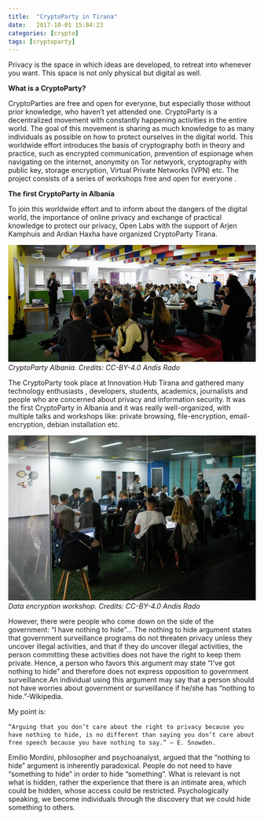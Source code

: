 ```yaml
---
title:  "CryptoParty in Tirana"
date:   2017-10-01 15:04:23
categories: [crypto]
tags: [cryptoparty]
---
```

Privacy is the space in which ideas are developed, to retreat into whenever you want. This space is not only physical but digital as well.

__What is a CryptoParty?__

CryptoParties are free and open for everyone, but especially ​those without prior knowledge, who haven’t yet attended one.
CryptoParty is a decentralized movement with constantly happening activities in the entire world. The goal of this movement is sharing as much knowledge to as many individuals as possible on how to protect ourselves in the digital world. This worldwide effort introduces the basis of cryptography both in theory and practice, such as encrypted communication, prevention of espionage when navigating on the internet, anonymity on Tor netwyork, cryptography with public key, storage encryption, Virtual Private Networks (VPN) etc. The project consists of a series of workshops free and open for everyone .

__The first CryptoParty in Albania__

To join this worldwide effort and to inform about the dangers of the digital world, the importance of online privacy and exchange of practical knowledge to protect our privacy, Open Labs with the support of Arjen Kamphuis and Ardian Haxha have organized CryptoParty Tirana.

![CryptoParty](/images/cryptoparty1.jpg "Cryptoparty")
*CryptoParty Albania. Credits: CC-BY-4.0 Andis Rado*

The CryptoParty  took place at Innovation Hub Tirana  and  gathered  many technology enthusiasts , developers, students, academics, journalists  and people who are concerned about privacy and information security.
It was the first CryptoParty in Albania and  it  was really well-organized, with multiple talks and  workshops like:  private browsing, file-encryption, email-encryption, debian installation etc.

![CryptoParty](/images/cryptoparty2.jpg "Cryptoparty")
*Data encryption workshop. Credits: CC-BY-4.0 Andis Rado*

However, there were people who come down on the side of the government: “I have nothing to hide”…
The nothing to hide argument states that government surveillance programs do not threaten privacy unless they uncover illegal activities, and that if they do uncover illegal activities, the person committing these activities does not have the right to keep them private. Hence, a person who favors this argument may state “I’ve got nothing to hide” and therefore does not express opposition to government surveillance.An individual using this argument may say that a person should not have worries about government or surveillance if he/she has “nothing to hide.”-Wikipedia.

My point is:

    “Arguing that you don’t care about the right to privacy because you have nothing to hide, is no different than saying you don’t care about free speech because you have nothing to say.” – E. Snowden.

Emilio Mordini, philosopher and psychoanalyst, argued that the “nothing to hide” argument is inherently paradoxical. People do not need to have “something to hide” in order to hide “something”. What is relevant is not what is hidden, rather the experience that there is an intimate area, which could be hidden, whose access could be restricted. Psychologically speaking, we become individuals through the discovery that we could hide something to others.
